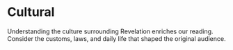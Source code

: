 # Cultural

Understanding the culture surrounding Revelation enriches our reading. Consider the customs, laws, and daily life that shaped the original audience.

